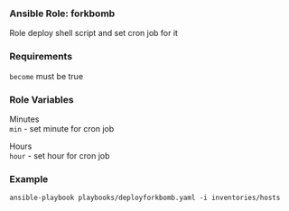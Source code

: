 ### Ansible Role: forkbomb

Role deploy shell script and set cron job for it

### Requirements

`become` must be true

### Role Variables

Minutes  
`min` - set minute for cron job

Hours  
`hour` - set hour for cron job

### Example

`ansible-playbook playbooks/deployforkbomb.yaml -i inventories/hosts`